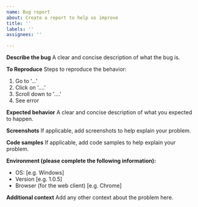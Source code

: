 ```yaml
---
name: Bug report
about: Create a report to help us improve
title: ''
labels: ''
assignees: ''

---
```


**Describe the bug**
A clear and concise description of what the bug is.

**To Reproduce**
Steps to reproduce the behavior:
1. Go to '...'
2. Click on '....'
3. Scroll down to '....'
4. See error

**Expected behavior**
A clear and concise description of what you expected to happen.

**Screenshots**
If applicable, add screenshots to help explain your problem.

**Code samples**
If applicable, add code samples to help explain your problem.

**Environment (please complete the following information):**
 - OS: [e.g. Windows]
 - Version [e.g. 1.0.5]
 - Browser (for the web client) [e.g. Chrome]

**Additional context**
Add any other context about the problem here.
